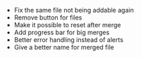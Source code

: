 - Fix the same file not being addable again
- Remove button for files
- Make it possible to reset after merge
- Add progress bar for big merges
- Better error handling instead of alerts
- Give a better name for merged file